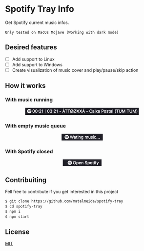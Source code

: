 # Spotify Tray Info

Get Spotify current music infos.

`Only tested on MacOs Mojave (Working with dark mode)`

## Desired features

- [ ] Add support to Linux
- [ ] Add support to Windows
- [ ] Create visualization of music cover and play/pause/skip action

## How it works

### With music running

<p align="center">
  <img src="docs/test1.jpg" alt="Spotify Tray with music running ">
</p>

### With empty music queue

<p align="center">
  <img src="docs/test3.jpg" alt="Spotify Tray with empty queue ">
</p>

### With Spotify closed

<p align="center">
  <img src="docs/test2.jpg" alt="Spotify Tray with Spotify closed ">
</p>

## Contribuiting

Fell free to contribute if you get interested in this project

```sh
$ git clone https://github.com/matalmeida/spotify-tray
$ cd spotify-tray
$ npm i
$ npm start
```

## License

[MIT](LICENSE)
